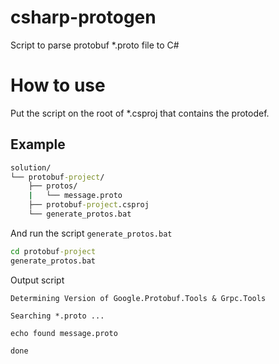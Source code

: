 # csharp-protogen
Script to parse protobuf *.proto file to C#

# How to use
Put the script on the root of *.csproj that contains the protodef.

## Example
```cmd
solution/
└── protobuf-project/
    ├── protos/
    |   └── message.proto
    ├── protobuf-project.csproj
    └── generate_protos.bat
```

And run the script `generate_protos.bat`

```cmd
cd protobuf-project
generate_protos.bat
````

Output script
```
Determining Version of Google.Protobuf.Tools & Grpc.Tools

Searching *.proto ...

echo found message.proto

done
```

